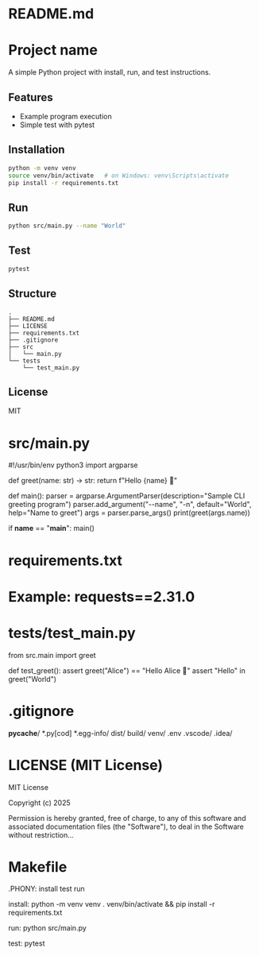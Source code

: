 # README.md
# Project name

A simple Python project with install, run, and test instructions. 

## Features
- Example program execution
- Simple test with pytest

## Installation
```bash
python -m venv venv
source venv/bin/activate   # on Windows: venv\Scripts\activate
pip install -r requirements.txt
```

## Run
```bash
python src/main.py --name "World"
```

## Test
```bash
pytest
```

## Structure
```
.
├── README.md
├── LICENSE
├── requirements.txt
├── .gitignore
├── src
│   └── main.py
└── tests
    └── test_main.py
```

## License
MIT


# src/main.py
#!/usr/bin/env python3
import argparse

def greet(name: str) -> str:
    return f"Hello {name} 👋"

def main():
    parser = argparse.ArgumentParser(description="Sample CLI greeting program")
    parser.add_argument("--name", "-n", default="World", help="Name to greet")
    args = parser.parse_args()
    print(greet(args.name))

if __name__ == "__main__":
    main()


# requirements.txt
# Example: requests==2.31.0


# tests/test_main.py
from src.main import greet

def test_greet():
    assert greet("Alice") == "Hello Alice 👋"
    assert "Hello" in greet("World")


# .gitignore
__pycache__/
*.py[cod]
*.egg-info/
dist/
build/
venv/
.env
.vscode/
.idea/


# LICENSE (MIT License)
MIT License

Copyright (c) 2025

Permission is hereby granted, free of charge, to any
of this software and associated documentation files (the "Software"), to deal
in the Software without restriction...

# Makefile
.PHONY: install test run

install:
	python -m venv venv
	. venv/bin/activate && pip install -r requirements.txt

run:
	python src/main.py

test:
	pytest
